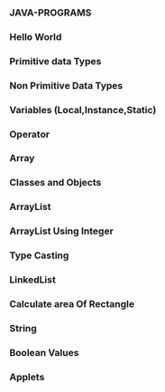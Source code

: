 ### JAVA-PROGRAMS
### Hello World
### Primitive data Types 
### Non Primitive Data Types
### Variables (Local,Instance,Static)
### Operator
### Array
### Classes and Objects
### ArrayList
### ArrayList Using Integer
### Type Casting
### LinkedList
### Calculate area Of Rectangle
### String
### Boolean Values
### Applets
